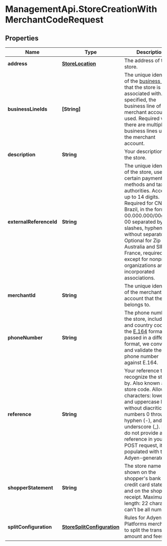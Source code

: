 # ManagementApi.StoreCreationWithMerchantCodeRequest

## Properties

Name | Type | Description | Notes
------------ | ------------- | ------------- | -------------
**address** | [**StoreLocation**](StoreLocation.md) | The address of the store. | 
**businessLineIds** | **[String]** | The unique identifiers of the [business lines](https://docs.adyen.com/api-explorer/legalentity/latest/post/businessLines#responses-200-id) that the store is associated with. If not specified, the business line of the merchant account is used. Required when there are multiple business lines under the merchant account. | [optional] 
**description** | **String** | Your description of the store. | 
**externalReferenceId** | **String** | The unique identifier of the store, used by certain payment methods and tax authorities. Accepts up to 14 digits.  Required for CNPJ in Brazil, in the format 00.000.000/00git00-00 separated by dots, slashes, hyphens, or without separators.  Optional for Zip in Australia and SIRET in France, required except for nonprofit organizations and incorporated associations.   | [optional] 
**merchantId** | **String** | The unique identifier of the merchant account that the store belongs to. | 
**phoneNumber** | **String** | The phone number of the store, including &#39;+&#39; and country code in the [E.164](https://en.wikipedia.org/wiki/E.164) format. If passed in a different format, we convert and validate the phone number against E.164.  | 
**reference** | **String** | Your reference to recognize the store by. Also known as the store code.  Allowed characters: lowercase and uppercase letters without diacritics, numbers 0 through 9, hyphen (-), and underscore (_).  If you do not provide a reference in your POST request, it is populated with the Adyen-generated [id](https://docs.adyen.com/api-explorer/Management/latest/post/stores#responses-200-id). | [optional] 
**shopperStatement** | **String** | The store name to be shown on the shopper&#39;s bank or credit card statement and on the shopper receipt. Maximum length: 22 characters; can&#39;t be all numbers. | 
**splitConfiguration** | [**StoreSplitConfiguration**](StoreSplitConfiguration.md) | Rules for Adyen for Platforms merchants to split the transaction amount and fees. | [optional] 


